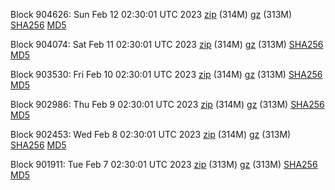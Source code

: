 Block 904626: Sun Feb 12 02:30:01 UTC 2023 [zip](https://files.01coin.io/mainnet/2023-02-12/bootstrap.dat.zip) (314M) [gz](https://files.01coin.io/mainnet/2023-02-12/bootstrap.dat.tar.gz) (313M) [SHA256](https://files.01coin.io/mainnet/2023-02-12/sha256.txt) [MD5](https://files.01coin.io/mainnet/2023-02-12/md5.txt)

Block 904074: Sat Feb 11 02:30:01 UTC 2023 [zip](https://files.01coin.io/mainnet/2023-02-11/bootstrap.dat.zip) (314M) [gz](https://files.01coin.io/mainnet/2023-02-11/bootstrap.dat.tar.gz) (313M) [SHA256](https://files.01coin.io/mainnet/2023-02-11/sha256.txt) [MD5](https://files.01coin.io/mainnet/2023-02-11/md5.txt)

Block 903530: Fri Feb 10 02:30:01 UTC 2023 [zip](https://files.01coin.io/mainnet/2023-02-10/bootstrap.dat.zip) (314M) [gz](https://files.01coin.io/mainnet/2023-02-10/bootstrap.dat.tar.gz) (313M) [SHA256](https://files.01coin.io/mainnet/2023-02-10/sha256.txt) [MD5](https://files.01coin.io/mainnet/2023-02-10/md5.txt)

Block 902986: Thu Feb  9 02:30:01 UTC 2023 [zip](https://files.01coin.io/mainnet/2023-02-09/bootstrap.dat.zip) (314M) [gz](https://files.01coin.io/mainnet/2023-02-09/bootstrap.dat.tar.gz) (313M) [SHA256](https://files.01coin.io/mainnet/2023-02-09/sha256.txt) [MD5](https://files.01coin.io/mainnet/2023-02-09/md5.txt)

Block 902453: Wed Feb  8 02:30:01 UTC 2023 [zip](https://files.01coin.io/mainnet/2023-02-08/bootstrap.dat.zip) (314M) [gz](https://files.01coin.io/mainnet/2023-02-08/bootstrap.dat.tar.gz) (313M) [SHA256](https://files.01coin.io/mainnet/2023-02-08/sha256.txt) [MD5](https://files.01coin.io/mainnet/2023-02-08/md5.txt)

Block 901911: Tue Feb  7 02:30:01 UTC 2023 [zip](https://files.01coin.io/mainnet/2023-02-07/bootstrap.dat.zip) (313M) [gz](https://files.01coin.io/mainnet/2023-02-07/bootstrap.dat.tar.gz) (313M) [SHA256](https://files.01coin.io/mainnet/2023-02-07/sha256.txt) [MD5](https://files.01coin.io/mainnet/2023-02-07/md5.txt)
